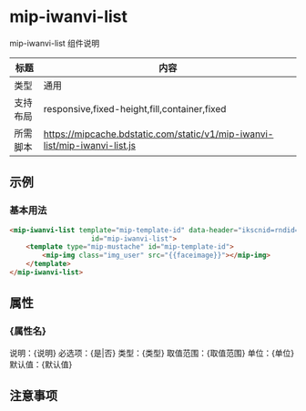 # mip-iwanvi-list

mip-iwanvi-list 组件说明

标题|内容
----|----
类型|通用
支持布局|responsive,fixed-height,fill,container,fixed
所需脚本|https://mipcache.bdstatic.com/static/v1/mip-iwanvi-list/mip-iwanvi-list.js

## 示例

### 基本用法
```html
<mip-iwanvi-list template="mip-template-id" data-header="ikscnid=rndid=170907155637905162&channelid=0;" role="list" preload src='https://m.cread.com/mip/json/mipuserinfo_json'
                    id="mip-iwanvi-list"> 
    <template type="mip-mustache" id="mip-template-id">
        <mip-img class="img_user" src="{{faceimage}}"></mip-img>
    </template>       
</mip-iwanvi-list>
```

## 属性

### {属性名}

说明：{说明}
必选项：{是|否}
类型：{类型}
取值范围：{取值范围}
单位：{单位}
默认值：{默认值}

## 注意事项


